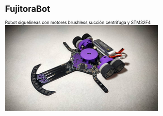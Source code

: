 # FujitoraBot
Robot siguelineas con motores brushless,succión centrifuga y STM32F4
![alt_tag](https://raw.githubusercontent.com/OPRobots/FujitoraBot/master/images/img_01.png)
